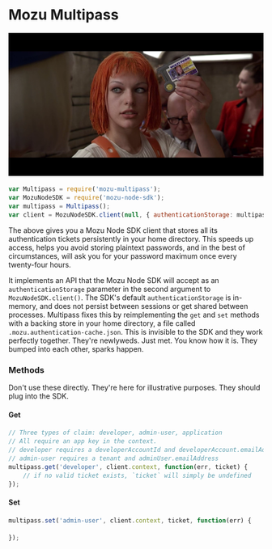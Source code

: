 # Mozu Multipass

![](multipass.png)

```js
var Multipass = require('mozu-multipass');
var MozuNodeSDK = require('mozu-node-sdk');
var multipass = Multipass();
var client = MozuNodeSDK.client(null, { authenticationStorage: multipass })
```

The above gives you a Mozu Node SDK client that stores all its authentication tickets persistently in your home directory. This speeds up access, helps you avoid storing plaintext passwords, and in the best of circumstances, will ask you for your password maximum once every twenty-four hours.

It implements an API that the Mozu Node SDK will accept as an `authenticationStorage` parameter in the second argument to `MozuNodeSDK.client()`. The SDK's default `authenticationStorage` is in-memory, and does not persist between sessions or get shared between processes. Multipass fixes this by reimplementing the `get` and `set` methods with a backing store in your home directory, a file called `.mozu.authentication-cache.json`. This is invisible to the SDK and they work perfectly together. They're newlyweds. Just met. You know how it is. They bumped into each other, sparks happen.


### Methods
Don't use these directly. They're here for illustrative purposes. They should plug into the SDK.

#### Get
```js
// Three types of claim: developer, admin-user, application
// All require an app key in the context.
// developer requires a developerAccountId and developerAccount.emailAddress.
// admin-user requires a tenant and adminUser.emailAddress
multipass.get('developer', client.context, function(err, ticket) {
    // if no valid ticket exists, `ticket` will simply be undefined
});
```

#### Set
```js
multipass.set('admin-user', client.context, ticket, function(err) {

});
```